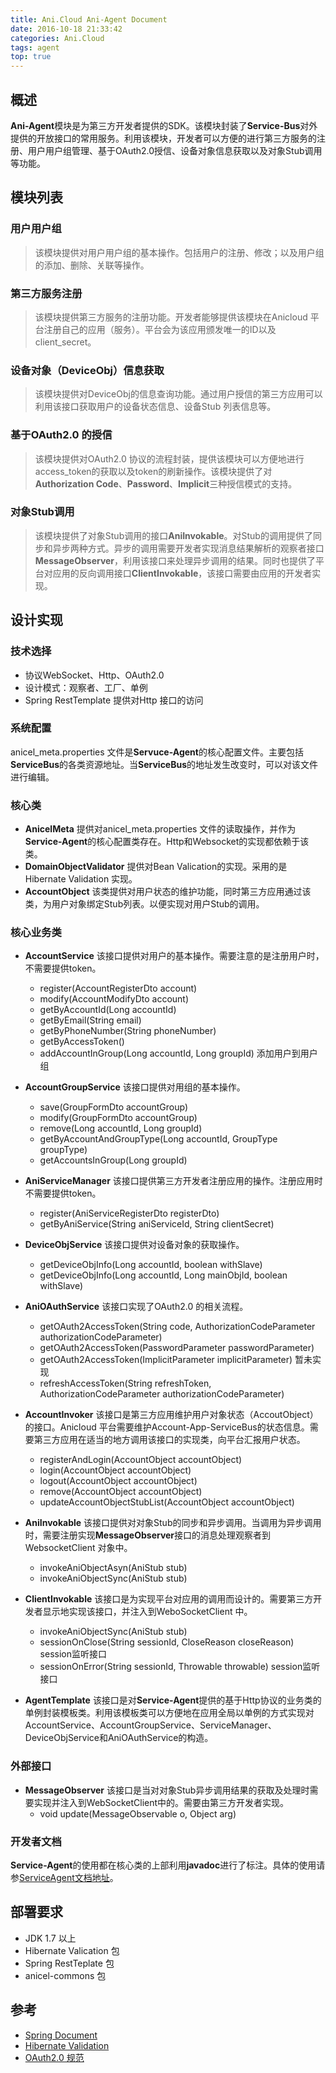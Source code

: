 ```yaml
---
title: Ani.Cloud Ani-Agent Document
date: 2016-10-18 21:33:42
categories: Ani.Cloud
tags: agent
top: true
---
```



## 概述
**Ani-Agent**模块是为第三方开发者提供的SDK。该模块封装了**Service-Bus**对外提供的开放接口的常用服务。利用该模块，开发者可以方便的进行第三方服务的注册、用户用户组管理、基于OAuth2.0授信、设备对象信息获取以及对象Stub调用等功能。
<!--more-->
## 模块列表
### 用户用户组
> 该模块提供对用户用户组的基本操作。包括用户的注册、修改；以及用户组的添加、删除、关联等操作。

### 第三方服务注册
> 该模块提供第三方服务的注册功能。开发者能够提供该模块在Anicloud 平台注册自己的应用（服务）。平台会为该应用颁发唯一的ID以及client_secret。

### 设备对象（DeviceObj）信息获取
> 该模块提供对DeviceObj的信息查询功能。通过用户授信的第三方应用可以利用该接口获取用户的设备状态信息、设备Stub 列表信息等。

### 基于OAuth2.0 的授信
> 该模块提供对OAuth2.0 协议的流程封装，提供该模块可以方便地进行access_token的获取以及token的刷新操作。该模块提供了对**Authorization Code**、**Password**、**Implicit**三种授信模式的支持。

### 对象Stub调用
> 该模块提供了对象Stub调用的接口**AniInvokable**。对Stub的调用提供了同步和异步两种方式。异步的调用需要开发者实现消息结果解析的观察者接口**MessageObserver**，利用该接口来处理异步调用的结果。同时也提供了平台对应用的反向调用接口**ClientInvokable**，该接口需要由应用的开发者实现。

## 设计实现

### 技术选择
* 协议WebSocket、Http、OAuth2.0
* 设计模式：观察者、工厂、单例
* Spring RestTemplate 提供对Http 接口的访问

### 系统配置
anicel_meta.properties 文件是**Servuce-Agent**的核心配置文件。主要包括**ServiceBus**的各类资源地址。当**ServiceBus**的地址发生改变时，可以对该文件进行编辑。

### 核心类
* __AnicelMeta__ 提供对anicel_meta.properties 文件的读取操作，并作为**Service-Agent**的核心配置类存在。Http和Websocket的实现都依赖于该类。
* __DomainObjectValidator__ 提供对Bean Valication的实现。采用的是Hibernate Validation 实现。
* __AccountObject__ 该类提供对用户状态的维护功能，同时第三方应用通过该类，为用户对象绑定Stub列表。以便实现对用户Stub的调用。

### 核心业务类
* __AccountService__ 该接口提供对用户的基本操作。需要注意的是注册用户时，不需要提供token。
  * register(AccountRegisterDto account) 
  * modify(AccountModifyDto account)
  * getByAccountId(Long accountId)
  * getByEmail(String email)
  * getByPhoneNumber(String phoneNumber)
  * getByAccessToken()
  * addAccountInGroup(Long accountId, Long groupId) 添加用户到用户组
  
* __AccountGroupService__ 该接口提供对用组的基本操作。
  * save(GroupFormDto accountGroup)
  * modify(GroupFormDto accountGroup)
  * remove(Long accountId, Long groupId)
  * getByAccountAndGroupType(Long accountId, GroupType groupType)
  * getAccountsInGroup(Long groupId)

* __AniServiceManager__ 该接口提供第三方开发者注册应用的操作。注册应用时不需要提供token。
  * register(AniServiceRegisterDto registerDto)
  * getByAniService(String aniServiceId, String clientSecret)

* __DeviceObjService__ 该接口提供对设备对象的获取操作。
  * getDeviceObjInfo(Long accountId, boolean withSlave)
  * getDeviceObjInfo(Long accountId, Long mainObjId, boolean withSlave)
  
* __AniOAuthService__ 该接口实现了OAuth2.0 的相关流程。
  * getOAuth2AccessToken(String code, AuthorizationCodeParameter authorizationCodeParameter)
  * getOAuth2AccessToken(PasswordParameter passwordParameter)
  * getOAuth2AccessToken(ImplicitParameter implicitParameter) 暂未实现
  * refreshAccessToken(String refreshToken, AuthorizationCodeParameter authorizationCodeParameter)

* __AccountInvoker__ 该接口是第三方应用维护用户对象状态（AccoutObject）的接口。Anicloud 平台需要维护Account-App-ServiceBus的状态信息。需要第三方应用在适当的地方调用该接口的实现类，向平台汇报用户状态。
  * registerAndLogin(AccountObject accountObject)
  * login(AccountObject accountObject)
  * logout(AccountObject accountObject) 
  * remove(AccountObject accountObject)
  * updateAccountObjectStubList(AccountObject accountObject)
  
* __AniInvokable__ 该接口提供对对象Stub的同步和异步调用。当调用为异步调用时，需要注册实现**MessageObserver**接口的消息处理观察者到WebsocketClient 对象中。
  * invokeAniObjectAsyn(AniStub stub) 
  * invokeAniObjectSync(AniStub stub) 
  
* __ClientInvokable__ 该接口是为实现平台对应用的调用而设计的。需要第三方开发者显示地实现该接口，并注入到WeboSocketClient 中。
  * invokeAniObjectSync(AniStub stub)
  * sessionOnClose(String sessionId, CloseReason closeReason) session监听接口
  * sessionOnError(String sessionId, Throwable throwable) session监听接口
  
* __AgentTemplate__ 该接口是对**Service-Agent**提供的基于Http协议的业务类的单例封装模板类。利用该模板类可以方便地在应用全局以单例的方式实现对AccountService、AccountGroupService、ServiceManager、DeviceObjService和AniOAuthService的构造。

### 外部接口
* __MessageObserver__ 该接口是当对对象Stub异步调用结果的获取及处理时需要实现并注入到WebSocketClient中的。需要由第三方开发者实现。
  * void update(MessageObservable o, Object arg)

### 开发者文档
**Service-Agent**的使用都在核心类的上部利用**javadoc**进行了标注。具体的使用请参[ServiceAgent文档地址](http://bj-yatsen.anicel.cn:8080/service-agent/apidocs/)。

## 部署要求
* JDK 1.7 以上
* Hibernate Valication 包
* Spring RestTeplate 包
* anicel-commons 包

## 参考
* [Spring Document](http://docs.spring.io/spring/docs/current/spring-framework-reference/htmlsingle/)
* [Hibernate Validation](http://hibernate.org/validator/)
* [OAuth2.0 规范](https://github.com/jeansfish/RFC6749.zh-cn/blob/master/TableofContents.md)